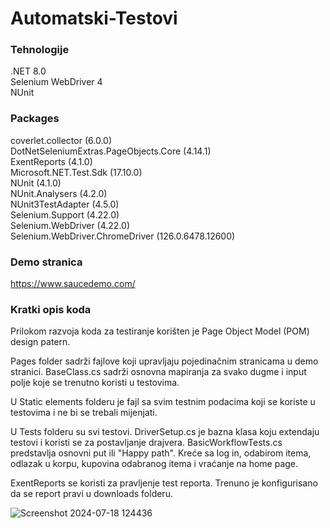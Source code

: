 # Automatski-Testovi

### Tehnologije

.NET 8.0  
Selenium WebDriver 4  
NUnit  

### Packages

coverlet.collector (6.0.0)  
DotNetSeleniumExtras.PageObjects.Core (4.14.1)  
ExentReports (4.1.0)  
Microsoft.NET.Test.Sdk (17.10.0)   
NUnit (4.1.0)   
NUnit.Analysers (4.2.0)   
NUnit3TestAdapter (4.5.0)   
Selenium.Support (4.22.0)   
Selenium.WebDriver (4.22.0)   
Selenium.WebDriver.ChromeDriver (126.0.6478.12600)  


### Demo stranica
https://www.saucedemo.com/ 


### Kratki opis koda  
Prilokom razvoja koda za testiranje korišten je Page Object Model (POM) design patern.  

Pages folder sadrži fajlove koji upravljaju pojedinačnim stranicama u demo stranici. BaseClass.cs sadrži osnovna mapiranja za svako dugme i input polje koje se trenutno koristi u testovima.  

U Static elements folderu je fajl sa svim testnim podacima koji se koriste u testovima i ne bi se trebali mijenjati. 

U Tests folderu su svi testovi. DriverSetup.cs je bazna klasa koju extendaju testovi i koristi se za postavljanje drajvera. BasicWorkflowTests.cs predstavlja osnovni put ili "Happy path". Kreće sa log in, odabirom itema, odlazak u korpu, kupovina odabranog itema i vraćanje na home page.  

ExentReports se koristi za pravljenje test reporta. Trenuno je konfigurisano da se report pravi u downloads folderu.  

![Screenshot 2024-07-18 124436](https://github.com/user-attachments/assets/d35fec03-153e-4356-b0a7-c04c4da8fe62)  


